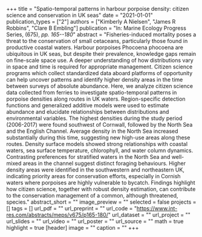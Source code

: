 +++
title = "Spatio-temporal patterns in harbour porpoise density: citizen science and conservation in UK seas"
date = "2021-01-01"
publication_types = ["2"]
authors = ["Kimberly A Nielsen", "James R Robbins", "Clare B Embling"]
publication = "In: Marine Ecology Progress Series, (675), _pp. 165--180_"
abstract = "Fisheries-induced mortality poses a threat to the conservation of small cetaceans, particularly those found in productive coastal waters. Harbour porpoises Phocoena phocoena are ubiquitous in UK seas, but despite their prevalence, knowledge gaps remain on fine-scale space use. A deeper understanding of how distributions vary in space and time is required for appropriate management. Citizen science programs which collect standardized data aboard platforms of opportunity can help uncover patterns and identify higher density areas in the time between surveys of absolute abundance. Here, we analyze citizen science data collected from ferries to investigate spatio-temporal patterns in porpoise densities along routes in UK waters. Region-specific detection functions and generalized additive models were used to estimate abundance and elucidate relationships between distributions and environmental variables. The highest densities during the study period (2006-2017) were found southwest of Cornwall, followed by the North Sea and the English Channel. Average density in the North Sea increased substantially during this time, suggesting new high-use areas along these routes. Density surface models showed strong relationships with coastal waters, sea surface temperature, chlorophyll, and water column dynamics. Contrasting preferences for stratified waters in the North Sea and well-mixed areas in the channel suggest distinct foraging behaviours. Higher density areas were identified in the southwestern and northeastern UK, indicating priority areas for conservation efforts, especially in Cornish waters where porpoises are highly vulnerable to bycatch. Findings highlight how citizen science, together with robust density estimation, can contribute to the conservation management of a common, although threatened, species."
abstract_short = ""
image_preview = ""
selected = false
projects = []
tags = []
url_pdf = ""
url_preprint = ""
url_code = "https://www.int-res.com/abstracts/meps/v675/p165-180/"
url_dataset = ""
url_project = ""
url_slides = ""
url_video = ""
url_poster = ""
url_source = ""
math = true
highlight = true
[header]
image = ""
caption = ""
+++
